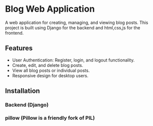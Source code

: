 # Blog Web Application

A web application for creating, managing, and viewing blog posts. This project is built using Django for the backend and html,css,js for the frontend.

## Features

- User Authentication: Register, login, and logout functionality.
- Create, edit, and delete blog posts.
- View all blog posts or individual posts.
- Responsive design for desktop users.

## Installation

### Backend (Django)
### pillow (Pillow is a friendly fork of PIL)


